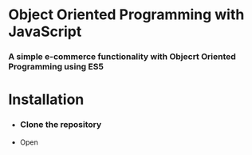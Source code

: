 # **Object Oriented Programming with JavaScript**

### A simple e-commerce functionality with Objecrt Oriented Programming using ES5

# **Installation**

* ### Clone the repository

* Open 


